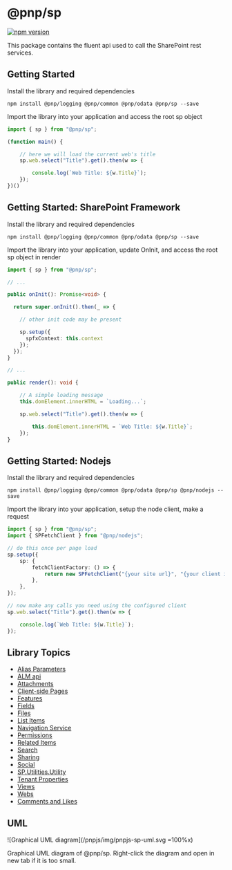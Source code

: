 # @pnp/sp

[![npm version](https://badge.fury.io/js/%40pnp%2Fsp.svg)](https://badge.fury.io/js/%40pnp%2Fsp)

This package contains the fluent api used to call the SharePoint rest services.

## Getting Started

Install the library and required dependencies

`npm install @pnp/logging @pnp/common @pnp/odata @pnp/sp --save`

Import the library into your application and access the root sp object

```TypeScript
import { sp } from "@pnp/sp";

(function main() {

    // here we will load the current web's title
    sp.web.select("Title").get().then(w => {

        console.log(`Web Title: ${w.Title}`);
    });
})()
```

## Getting Started: SharePoint Framework

Install the library and required dependencies

`npm install @pnp/logging @pnp/common @pnp/odata @pnp/sp --save`

Import the library into your application, update OnInit, and access the root sp object in render

```TypeScript
import { sp } from "@pnp/sp";

// ...

public onInit(): Promise<void> {

  return super.onInit().then(_ => {

    // other init code may be present

    sp.setup({
      spfxContext: this.context
    });
  });
}

// ...

public render(): void {

    // A simple loading message
    this.domElement.innerHTML = `Loading...`;

    sp.web.select("Title").get().then(w => {

        this.domElement.innerHTML = `Web Title: ${w.Title}`;
    });
}
```

## Getting Started: Nodejs

Install the library and required dependencies

`npm install @pnp/logging @pnp/common @pnp/odata @pnp/sp @pnp/nodejs --save`

Import the library into your application, setup the node client, make a request

```TypeScript
import { sp } from "@pnp/sp";
import { SPFetchClient } from "@pnp/nodejs";

// do this once per page load
sp.setup({
    sp: {
        fetchClientFactory: () => {
            return new SPFetchClient("{your site url}", "{your client id}", "{your client secret}");
        },
    },
});

// now make any calls you need using the configured client
sp.web.select("Title").get().then(w => {

    console.log(`Web Title: ${w.Title}`);
});
```

## Library Topics

* [Alias Parameters](alias-parameters.md)
* [ALM api](alm.md)
* [Attachments](attachments.md)
* [Client-side Pages](client-side-pages.md)
* [Features](features.md)
* [Fields](fields.md)
* [Files](files.md)
* [List Items](items.md)
* [Navigation Service](navigation-service.md)
* [Permissions](permissions.md)
* [Related Items](related-items.md)
* [Search](search.md)
* [Sharing](sharing.md)
* [Social](social.md)
* [SP.Utilities.Utility](sp-utilities-utility.md)
* [Tenant Properties](tenant-properties.md)
* [Views](views.md)
* [Webs](webs.md)
* [Comments and Likes](comments-likes.md)

## UML
![Graphical UML diagram](/pnpjs/img/pnpjs-sp-uml.svg =100%x)

Graphical UML diagram of @pnp/sp. Right-click the diagram and open in new tab if it is too small.
